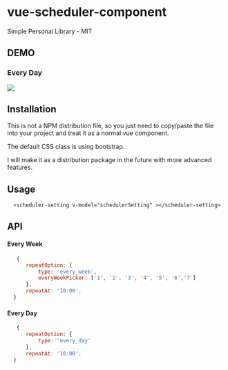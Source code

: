 # vue-scheduler-component

Simple Personal Library - MIT

## DEMO

### Every Day
<img src="https://github.com/RyanDaDeng/vue-scheduler-component/blob/master/demo_scheduler.gif"/>

## Installation

 This is not a NPM distribution file, so you just need to copy/paste the file into your project and treat it as a normal vue component.
 
 The default CSS class is using bootstrap.
 
 I will make it as a distribution package in the future with more advanced features.
 
## Usage

````vue
  <scheduler-setting v-model="schedulerSetting" ></scheduler-setting>
 ````
## API

#### Every Week
````js
   {
      repeatOption: {
          type: 'every_week',
          everyWeekPicker: ['1', '2', '3', '4', '5', '6','7']
      },
      repeatAt: '10:00',
  }
````

#### Every Day
````js
   {
      repeatOption: {
          type: 'every_day'
      },
      repeatAt: '10:00',
  }
````
